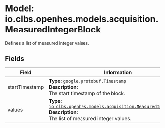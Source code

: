 # Model: io.clbs.openhes.models.acquisition.MeasuredIntegerBlock

Defines a list of measured integer values.

## Fields

| Field | Information |
| --- | --- |
| startTimestamp | <b>Type:</b> `google.protobuf.Timestamp`<br><b>Description:</b><br>The start timestamp of the block. |
| values | <b>Type:</b> [`io.clbs.openhes.models.acquisition.MeasuredIntegerValue`](model-io-clbs-openhes-models-acquisition-measuredintegervalue.md)<br><b>Description:</b><br>The list of measured integer values. |

